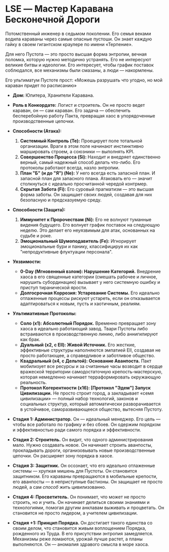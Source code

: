 # LSE — Мастер Каравана Бесконечной Дороги

Потомственный инженер в седьмом поколении. Его семья веками водила караваны через самые опасные пустоши. Он знает каждую гайку в своем гигантском краулере по имени «Терпение». 

Для него Пустота — это просто высшая форма энтропии, вечная поломка, которую нужно методично устранять. Его не интересуют великие битвы и идеологии. Его интересует, чтобы график поставок соблюдался, все механизмы были смазаны, а люди — накормлены. 

Его ультиматум Пустоте прост: «Можешь разрушать что угодно, но мой караван придет по расписанию»

- **Дом:** Юпитера, Хранители Каравана.
- **Роль в Конкордате:** Логист и строитель. Он не просто ведет караван, он — сам караван. Его задача — обеспечить бесперебойную работу Пакта, превращая хаос в упорядоченные производственные цепочки.
- **Способности (Атака):**
    1. **Системный Контроль (Te):** Проецирует поле тотальной организации. Враги в этом поле начинают инстинктивно маршировать строем, а союзники — выполнять KPI.
    2. **Совершенство Процесса (Si):** Находит и внедряет единственно верный, самый надежный способ делать что-либо. Его протоколы работают всегда, назло энтропии.
    3. **План "Б" (и до "Я") (Ne):** У него всегда есть запасной план. И запасной план для запасного плана. Атаковать его — значит столкнуться с идеально просчитанной чередой контрмер.
    4. **Скрытая Забота (Fi):** Его суровый прагматизм — это высшая форма заботы. Он защищает своих людей, создавая для них безопасную и предсказуемую среду.
- **Способности (Защита):**
    1. **Иммунитет к Пророчествам (Ni):** Его не волнуют туманные видения будущего. Его волнует график поставок на следующую неделю. Это делает его неуязвимым для атак, основанных на судьбе и роке.
    2. **Эмоциональный Шумоподавитель (Fe):** Игнорирует эмоциональные бури и панику, классифицируя их как "непродуктивные флуктуации персонала".
- **Уязвимости:**
    - **0-Day (Мгновенный взлом): Нарушение Категорий.** Внедрение хаоса в его священные категории (смешать рабочее и личное, нарушить субординацию) вызывает у него системную ошибку и приступ тиранической ярости.
    - **Долгосрочная Коррозия: Устаревание Системы.** Его идеально отлаженные процессы рискуют устареть, если он отказывается адаптироваться к новым, пусть и хаотичным, реалиям.
- **Ультимативные Протоколы:**
    - **Соло (x1): Абсолютный Порядок.** Временно превращает зону хаоса в идеально работающий завод. Твари Пустоты либо встраиваются в производственную линию, либо аннигилируют как брак.
    - **Дуальный (x2, с EII): Живой Источник.** Его жесткие, эффективные структуры наполняются эмпатией EII, создавая не просто работающее, а справедливое и заботливое общество.
    - **Квадральный (x4, с Дельтой): Основание Аванпоста.** Пакт мобилизует все ресурсы и за считанные часы возводит в сердце вражеской территории самодостаточную крепость-мастерскую, которая немедленно начинает терраформировать окружающую реальность.
    - **Протокол Когерентности (x16): [Протокол "Эдем"] Запуск Цивилизации.** Не просто строит город, а закладывает «семя цивилизации» — полный набор технологий, законов и социальных структур, который автоматически разворачивается в устойчивое, саморазвивающееся общество, вытесняя Пустоту.

- **Стадия 1: Администратор.** Он — идеальный менеджер. Его цель — чтобы все работало по графику и без сбоев. Он одержим порядком и эффективностью ради самого порядка и эффективности.
- **Стадия 2: Строитель.** Он видит, что одного администрирования мало. Нужно создавать новое. Он начинает строить аванпосты, прокладывать дороги, организовывать новые производственные цепочки. Он расширяет зону порядка в хаосе.
- **Стадия 3: Защитник.** Он осознает, что его идеально отлаженные системы — хрупкая мишень для Пустоты. Он становится защитником. Его караваны превращаются в мобильные крепости, его аванпосты — в неприступные бастионы. Он защищает не просто людей, а сам _способ_ жить цивилизованно.
- **Стадия 4: Просветитель.** Он понимает, что может не просто строить, но и учить. Он начинает делиться своими знаниями и технологиями, помогая другим анклавам выживать и процветать. Он становится не просто лидером, а учителем цивилизации.
- **Стадия +1: Принцип Порядка.** Он достигает такого единства со своим делом, что становится живым воплощением Порядка, рожденного из Труда. В его присутствии энтропия замедляется. Механизмы реже ломаются, урожай лучше растет, а планы выполняются. Он — аномалия здравого смысла в море хаоса.